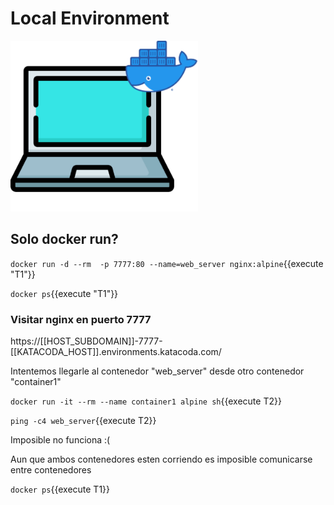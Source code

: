 # Local Environment

<img src="./assets/single-engine.png" class="center" alt="About me" style="width:300px;">

## Solo docker run?


`docker run -d --rm  -p 7777:80 --name=web_server nginx:alpine`{{execute "T1"}}


`docker ps`{{execute "T1"}}


### Visitar nginx en puerto 7777

https://[[HOST_SUBDOMAIN]]-7777-[[KATACODA_HOST]].environments.katacoda.com/


Intentemos llegarle al contenedor "web_server" desde otro contenedor "container1"

`docker run -it --rm --name container1 alpine sh`{{execute T2}}


`ping -c4 web_server`{{execute T2}}

Imposible no funciona :(


Aun que ambos contenedores esten corriendo es imposible comunicarse entre contenedores

`docker ps`{{execute T1}}
